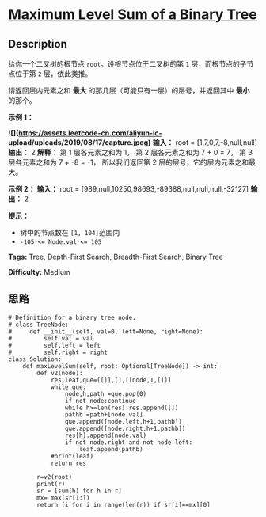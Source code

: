 # [Maximum Level Sum of a Binary Tree][title]

## Description

给你一个二叉树的根节点 `root`。设根节点位于二叉树的第 `1` 层，而根节点的子节点位于第 `2` 层，依此类推。

请返回层内元素之和 **最大** 的那几层（可能只有一层）的层号，并返回其中  **最小** 的那个。



**示例 1：**

**![](https://assets.leetcode-cn.com/aliyun-lc-
upload/uploads/2019/08/17/capture.jpeg)**
            **输入：** root = [1,7,0,7,-8,null,null]    **输出：** 2    **解释：**    第 1 层各元素之和为 1，    第 2 层各元素之和为 7 + 0 = 7，    第 3 层各元素之和为 7 + -8 = -1，    所以我们返回第 2 层的层号，它的层内元素之和最大。    

**示例 2：**
            **输入：** root = [989,null,10250,98693,-89388,null,null,null,-32127]    **输出：** 2    



**提示：**

  * 树中的节点数在 `[1, 104]`范围内
  * `-105 <= Node.val <= 105`


**Tags:** Tree, Depth-First Search, Breadth-First Search, Binary Tree

**Difficulty:** Medium

## 思路

``` python3
# Definition for a binary tree node.
# class TreeNode:
#     def __init__(self, val=0, left=None, right=None):
#         self.val = val
#         self.left = left
#         self.right = right
class Solution:
    def maxLevelSum(self, root: Optional[TreeNode]) -> int:
        def v2(node):
            res,leaf,que=[[]],[],[[node,1,[]]]
            while que:
                node,h,path =que.pop(0)
                if not node:continue
                while h>=len(res):res.append([])
                pathb =path+[node.val]
                que.append([node.left,h+1,pathb])
                que.append([node.right,h+1,pathb])  
                res[h].append(node.val)
                if not node.right and not node.left:
                    leaf.append(pathb)
            #print(leaf)
            return res

        r=v2(root) 
        print(r)
        sr = [sum(h) for h in r]
        mx= max(sr[1:])
        return [i for i in range(len(r)) if sr[i]==mx][0]
```

[title]: https://leetcode-cn.com/problems/maximum-level-sum-of-a-binary-tree
